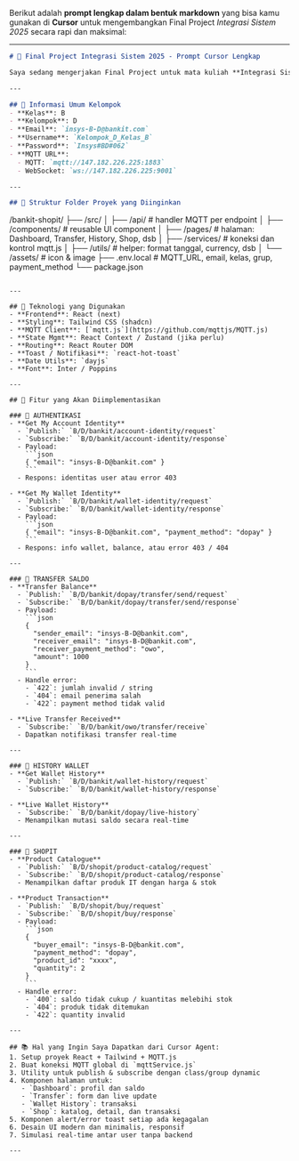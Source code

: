 Berikut adalah **prompt lengkap dalam bentuk markdown** yang bisa kamu gunakan di **Cursor** untuk mengembangkan Final Project *Integrasi Sistem 2025* secara rapi dan maksimal:

---

```markdown
# 🚀 Final Project Integrasi Sistem 2025 - Prompt Cursor Lengkap

Saya sedang mengerjakan Final Project untuk mata kuliah **Integrasi Sistem 2025**. Proyek ini berupa pembuatan **website sederhana** yang mengintegrasikan layanan **BankIT** dan **ShopIT** menggunakan **protokol MQTT**, tanpa backend tambahan. Saya ingin mengembangkan ini di **Cursor (AI-powered coding environment)** dengan **React + Tailwind CSS** serta **mqtt.js**.

---

## 📌 Informasi Umum Kelompok
- **Kelas**: B
- **Kelompok**: D
- **Email**: `insys-B-D@bankit.com`
- **Username**: `Kelompok_D_Kelas_B`
- **Password**: `Insys#BD#062`
- **MQTT URL**: 
  - MQTT: `mqtt://147.182.226.225:1883`
  - WebSocket: `ws://147.182.226.225:9001`

---

## 📁 Struktur Folder Proyek yang Diinginkan
```

/bankit-shopit/
├── /src/
│   ├── /api/               # handler MQTT per endpoint
│   ├── /components/        # reusable UI component
│   ├── /pages/             # halaman: Dashboard, Transfer, History, Shop, dsb
│   ├── /services/          # koneksi dan kontrol mqtt.js
│   ├── /utils/             # helper: format tanggal, currency, dsb
│   └── /assets/            # icon & image
├── .env.local              # MQTT\_URL, email, kelas, grup, payment\_method
└── package.json

````

---

## 🧠 Teknologi yang Digunakan
- **Frontend**: React (next)
- **Styling**: Tailwind CSS (shadcn)
- **MQTT Client**: [`mqtt.js`](https://github.com/mqttjs/MQTT.js)
- **State Mgmt**: React Context / Zustand (jika perlu)
- **Routing**: React Router DOM
- **Toast / Notifikasi**: `react-hot-toast`
- **Date Utils**: `dayjs`
- **Font**: Inter / Poppins

---

## 🎯 Fitur yang Akan Diimplementasikan

### 🔐 AUTHENTIKASI
- **Get My Account Identity**  
  - `Publish:` `B/D/bankit/account-identity/request`  
  - `Subscribe:` `B/D/bankit/account-identity/response`  
  - Payload:
    ```json
    { "email": "insys-B-D@bankit.com" }
    ```
  - Respons: identitas user atau error 403

- **Get My Wallet Identity**  
  - `Publish:` `B/D/bankit/wallet-identity/request`  
  - `Subscribe:` `B/D/bankit/wallet-identity/response`  
  - Payload:
    ```json
    { "email": "insys-B-D@bankit.com", "payment_method": "dopay" }
    ```
  - Respons: info wallet, balance, atau error 403 / 404

---

### 💸 TRANSFER SALDO
- **Transfer Balance**  
  - `Publish:` `B/D/bankit/dopay/transfer/send/request`  
  - `Subscribe:` `B/D/bankit/dopay/transfer/send/response`  
  - Payload:
    ```json
    {
      "sender_email": "insys-B-D@bankit.com",
      "receiver_email": "insys-B-D@bankit.com",
      "receiver_payment_method": "owo",
      "amount": 1000
    }
    ```
  - Handle error:
    - `422`: jumlah invalid / string
    - `404`: email penerima salah
    - `422`: payment method tidak valid

- **Live Transfer Received**
  - `Subscribe:` `B/D/bankit/owo/transfer/receive`  
  - Dapatkan notifikasi transfer real-time

---

### 🧾 HISTORY WALLET
- **Get Wallet History**  
  - `Publish:` `B/D/bankit/wallet-history/request`  
  - `Subscribe:` `B/D/bankit/wallet-history/response`

- **Live Wallet History**  
  - `Subscribe:` `B/D/bankit/dopay/live-history`  
  - Menampilkan mutasi saldo secara real-time

---

### 🛒 SHOPIT
- **Product Catalogue**  
  - `Publish:` `B/D/shopit/product-catalog/request`  
  - `Subscribe:` `B/D/shopit/product-catalog/response`  
  - Menampilkan daftar produk IT dengan harga & stok

- **Product Transaction**  
  - `Publish:` `B/D/shopit/buy/request`  
  - `Subscribe:` `B/D/shopit/buy/response`  
  - Payload:
    ```json
    {
      "buyer_email": "insys-B-D@bankit.com",
      "payment_method": "dopay",
      "product_id": "xxxx",
      "quantity": 2
    }
    ```
  - Handle error:
    - `400`: saldo tidak cukup / kuantitas melebihi stok
    - `404`: produk tidak ditemukan
    - `422`: quantity invalid

---

## 📚 Hal yang Ingin Saya Dapatkan dari Cursor Agent:
1. Setup proyek React + Tailwind + MQTT.js
2. Buat koneksi MQTT global di `mqttService.js`
3. Utility untuk publish & subscribe dengan class/group dynamic
4. Komponen halaman untuk:
   - `Dashboard`: profil dan saldo
   - `Transfer`: form dan live update
   - `Wallet History`: transaksi
   - `Shop`: katalog, detail, dan transaksi
5. Komponen alert/error toast setiap ada kegagalan
6. Desain UI modern dan minimalis, responsif
7. Simulasi real-time antar user tanpa backend

---

````

